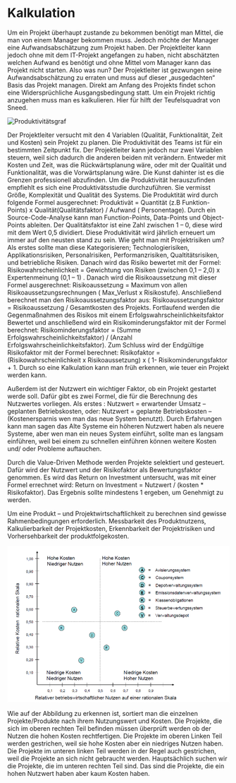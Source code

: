 ﻿# Kalkulation
Um ein Projekt überhaupt zustande zu bekommen benötigt man Mittel, die man von einem Manager bekommen muss. Jedoch möchte der Manager eine Aufwandsabschätzung zum Projekt haben. Der Projektleiter kann jedoch ohne mit dem IT-Projekt angefangen zu haben, nicht abschätzten welchen Aufwand es benötigt und ohne Mittel vom Manager kann das Projekt nicht starten. Also was nun? Der Projektleiter ist gezwungen seine Aufwandsabschätzung zu erraten und muss auf dieser „ausgedachten“ Basis das Projekt managen. Direkt am Anfang des Projekts findet schon eine Widersprüchliche Ausgangsbedingung statt.
Um ein Projekt richtig anzugehen muss man es kalkulieren. Hier für hilft der Teufelsquadrat von Sneed.

![Produktivitätsgraf](_images/planung/Kalkulation_s4_Produktivität.png)

Der Projektleiter versucht mit den 4 Variablen (Qualität, Funktionalität, Zeit und Kosten) sein Projekt zu planen. Die Produktivität des Teams ist für ein bestimmten Zeitpunkt fix. Der Projektleiter kann jedoch nur zwei Variablen steuern, weil sich dadurch die anderen beiden mit verändern.  Entweder mit Kosten und Zeit, was die Rückwärtsplanung wäre, oder mit der Qualität und Funktionalität, was die Vorwärtsplanung wäre. Die Kunst dahinter ist es die Grenzen professionell abzufinden.
Um die Produktivität herauszufinden empfiehlt es sich eine Produktivätsstudie durchzuführen. Sie vermisst Größe, Komplexität und Qualität des Systems. Die Produktität wird durch folgende Formel ausgerechnet: Produktivät = Quantität (z.B Funktion-Points) x Qualität(Qualitätsfaktor) / Aufwand ( Personentage). Durch ein Source-Code-Analyse kann man Function-Points, Data-Points und Object-Points ableiten. Der Qualitätsfaktor ist eine Zahl zwischen 1 – 0, diese wird mit dem Wert 0,5 dividiert. Diese Produktivität wird jährlich erneuert um immer auf den neusten stand zu sein.
Wie geht man mit Projektrisiken um? Als erstes sollte man diese Kategorisieren; Technologierisiken, Applikationsrisiken, Personalrisiken, Performanzrisiken, Qualtitätsrisiken, und betriebliche Risiken. Danach wird das Risiko bewertet mit der Formel: Risikowahrscheinlichkeit =  Gewichtung von Risiken (zwischen 0,1 – 2,0) x Expertenmeinung (0,1 – 1) .
Danach wird die Risikoaussetzung mit dieser Formel ausgerechnet: Risikoaussetzung = Maximum von allen Risikoaussetzungsrechnungen ( Max_Verlust x Risikostufe). 
Anschließend berechnet man den Risikoaussetzungsfaktor aus: Risikoaussetzungsfaktor =  Risikoaussetzung / Gesamtkosten des Projekts.
Fortlaufend werden die Gegenmaßnahmen des Risikos mit einem Erfolgswahrscheinlichkeitsfaktor  
Bewertet und anschließend wird ein Risikominderungsfaktor mit der Formel berechnet: Risikominderungsfaktor = (Summe Erfolgswahrscheinlichkeitsfaktor) / (Anzahl Erfolgswahrscheinlichkeitsfaktor).
Zum Schluss wird der Endgültige Risikofaktor mit der Formel berechnet: Risikofaktor = (Risikowahrscheinlichkeit x Risikoaussetzung) x ( 1- Risikominderungsfaktor + 1.
Durch so eine Kalkulation kann man früh erkennen, wie teuer ein Projekt werden kann.

Außerdem ist der Nutzwert ein wichtiger Faktor, ob ein Projekt gestartet werde soll. Dafür gibt es zwei Formel, die für die Berechnung des Nutzwertes vorliegen. Als erstes : Nutzwert = erwartender Umsatz – geplanten Betriebskosten, oder: Nutzwert =  geplante Betriebskosten – (Kostenersparnis wen man das neue System benutzt). 
Durch Erfahrungen kann man sagen das Alte Systeme ein höheren Nutzwert haben als neuere Systeme, aber wen man ein neues System einführt, sollte man es langsam einführen, weil bei einem zu schnellen einführen können weitere Kosten und/ oder Probleme auftauchen.

Durch die Value-Driven Methode werden Projekte selektiert und gesteuert. Dafür wird der Nutzwert und der Risikofaktor als Bewertungsfaktor genommen. Es wird das Return on Investment untersucht, was mit einer Formel errechnet wird: Return on Investment = Nutzwert / (kosten * Risikofaktor).
Das Ergebnis sollte mindestens 1 ergeben, um Genehmigt zu werden. 

Um eine Produkt – und Projektwirtschaftlichkeit zu berechnen sind gewisse Rahmenbedingungen erforderlich. Messbarkeit des Produktnutzens, Kalkulierbarkeit der Projektkosten, Erkennbarkeit der Projektrisiken und Vorhersehbarkeit der produktfolgekosten.

![Beispiel eines Portfolios](_images/planung/Kalkulation_s21_Portfolio.png)

Wie auf der Abbildung zu erkennen ist, sortiert man die einzelnen Projekte/Produkte nach ihrem Nutzungswert und Kosten. Die Projekte, die sich im oberen rechten Teil befinden müssen überprüft werden ob der Nutzen die hohen Kosten rechtfertigen. Die Projekte im oberen Linken Teil werden gestrichen, weil sie hohe Kosten aber ein niedriges Nutzen haben. Die Projekte im unteren linken Teil werden in der Regel auch gestrichen, weil die Projekte an sich nicht gebraucht werden. Hauptsächlich suchen wir die Projekte, die im unteren rechten Teil sind. Das sind die Projekte, die ein hohen Nutzwert haben aber kaum Kosten haben.
